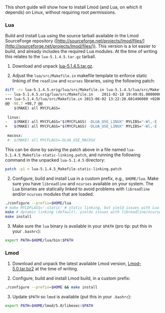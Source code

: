 This short guide will show how to install Lmod (and Lua, on which it depends) on Linux, without requiring root permissions.


### Lua

Build and install Lua using the source tarball available in the Lmod SourceForge repository ([http://sourceforge.net/projects/lmod/files/](http://sourceforge.net/projects/lmod/files/)). This version is a lot easier to build, and already includes the required Lua modules. At the time of writing this relates to the `lua-5.1.4.5.tar.gz` tarball.

1. Download and unpack [lua-5.1.4.5.tar.gz](http://sourceforge.net/projects/lmod/files/lua-5.1.4.5.tar.gz/download).

2. Adjust the `lua/src/Makefile.in` makefile template to enforce static linking of the `readline` and `ncurses` libraries, using the following patch:
```bash
diff -ru lua-5.1.4.5.orig/lua/src/Makefile.in lua-5.1.4.5/lua/src/Makefile.in
--- lua-5.1.4.5.orig/lua/src/Makefile.in	2011-02-18 19:49:01.000000000 +0100
+++ lua-5.1.4.5/lua/src/Makefile.in	2013-06-02 13:22:28.601496000 +0200
@@ -98,7 +98,7 @@
 	$(MAKE) all MYCFLAGS=
 
 linux:
-	$(MAKE) all MYCFLAGS="$(MYCFLAGS) -DLUA_USE_LINUX" MYLIBS="-Wl,-E -ldl @LIBS@ -lncurses"
+	$(MAKE) all MYCFLAGS="$(MYCFLAGS) -DLUA_USE_LINUX" MYLIBS="-Wl,-E -ldl -Wl,-Bstatic @LIBS@ -lncurses -Wl,-Bdynamic"
 
 macosx:
 #	$(MAKE) all MYCFLAGS=-DLUA_USE_MACOSX
```
This can be done by saving the patch above in a file named `lua-5.1.4.5_Makefile-static-linking.patch`, and running the following command in the unpacked `lua-5.1.4.5` directory:
```bash
patch -p1 < lua-5.1.4.5_Makefile-static-linking.patch
```


2. Configure, build and install Lua in a custom prefix, e.g., `$HOME/lua`. Make sure you have `libreadline` and `ncurses` available on your system. The Lua binaries are statically linked to avoid problems with `libreadline` and/or `ncurses` modules that are loaded.

```bash
./configure --prefix=$HOME/lua
# make MYLDFLAGS='-static' # static linking, but yield issues with Lua modules: 
make # dynamic linking (default), yields issues with libreadline/ncurses modules
make install
```

3. Make sure the `lua` binary is available in your `$PATH` (pro tip: put this in your `.bashrc`):

```bash
export PATH=$HOME/lua/bin:$PATH
```

### Lmod

1. Download and unpack the latest available Lmod version, [Lmod-5.0.tar.bz2](http://sourceforge.net/projects/lmod/files/Lmod-5.0.tar.bz2/download) at the time of writing.

2. Configure, build and install Lmod build, in a custom prefix:
```bash
./configure --prefix=$HOME && make install
```

3. Update `$PATH` so `lmod` is available (put this in your `.bashrc`):
```bash
export PATH=$HOME/lmod/5.0/libexec:$PATH
```